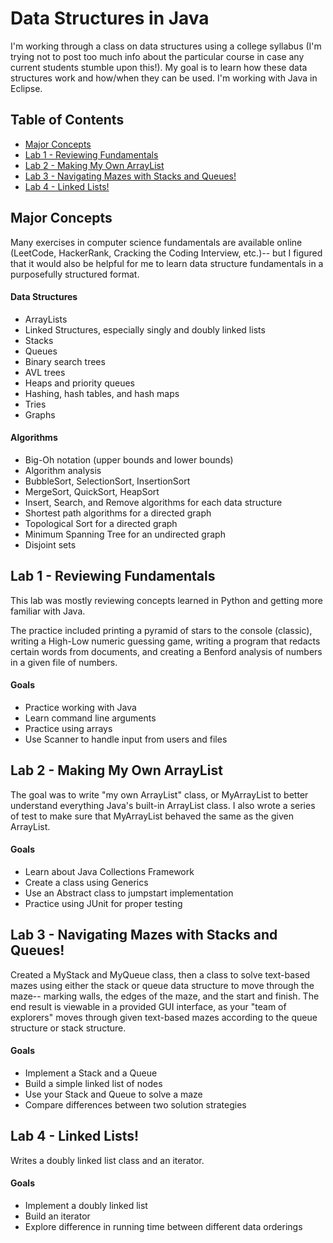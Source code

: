 # Data Structures in Java

I'm working through a class on data structures using a college syllabus (I'm trying not to post too much info about the particular course in case any current students stumble upon this!). My goal is to learn how these data structures work and how/when they can be used. I'm working with Java in Eclipse.

## Table of Contents
* [Major Concepts](#major-concepts)
* [Lab 1 - Reviewing Fundamentals](#lab-1---reviewing-fundamentals)
* [Lab 2 - Making My Own ArrayList](#lab-2---making-my-own-arraylist)
* [Lab 3 - Navigating Mazes with Stacks and Queues!](#lab-3---navigating-mazes-with-stacks-and-queues)
* [Lab 4 - Linked Lists!](#lab-4---linked-lists)

## Major Concepts

Many exercises in computer science fundamentals are available online (LeetCode, HackerRank, Cracking the Coding Interview, etc.)-- but I figured that it would also be helpful for me to learn data structure fundamentals in a purposefully structured format.

#### Data Structures
* ArrayLists
* Linked Structures, especially singly and doubly linked lists
* Stacks
* Queues
* Binary search trees
* AVL trees
* Heaps and priority queues
* Hashing, hash tables, and hash maps
* Tries
* Graphs

#### Algorithms
* Big-Oh notation (upper bounds and lower bounds)
* Algorithm analysis
* BubbleSort, SelectionSort, InsertionSort
* MergeSort, QuickSort, HeapSort
* Insert, Search, and Remove algorithms for each data structure
* Shortest path algorithms for a directed graph
* Topological Sort for a directed graph
* Minimum Spanning Tree for an undirected graph
* Disjoint sets

## Lab 1 - Reviewing Fundamentals

This lab was mostly reviewing concepts learned in Python and getting more familiar with Java.

The practice included printing a pyramid of stars to the console (classic), writing a High-Low numeric guessing game, writing a program that redacts certain words from documents, and creating a Benford analysis of numbers in a given file of numbers.

#### Goals
* Practice working with Java
* Learn command line arguments
* Practice using arrays
* Use Scanner to handle input from users and files

## Lab 2 - Making My Own ArrayList

The goal was to write "my own ArrayList" class, or MyArrayList to better understand everything Java's built-in ArrayList class. I also wrote a series of test to make sure that MyArrayList behaved the same as the given ArrayList.

#### Goals
* Learn about Java Collections Framework
* Create a class using Generics
* Use an Abstract class to jumpstart implementation
* Practice using JUnit for proper testing

## Lab 3 - Navigating Mazes with Stacks and Queues!

Created a MyStack and MyQueue class, then a class to solve text-based mazes using either the stack or queue data structure to move through the maze-- marking walls, the edges of the maze, and the start and finish. The end result is viewable in a provided GUI interface, as your "team of explorers" moves through given text-based mazes according to the queue structure or stack structure.

#### Goals
* Implement a Stack and a Queue
* Build a simple linked list of nodes
* Use your Stack and Queue to solve a maze
* Compare differences between two solution strategies

## Lab 4 - Linked Lists!

Writes a doubly linked list class and an iterator.

#### Goals
* Implement a doubly linked list
* Build an iterator
* Explore difference in running time between different data orderings
